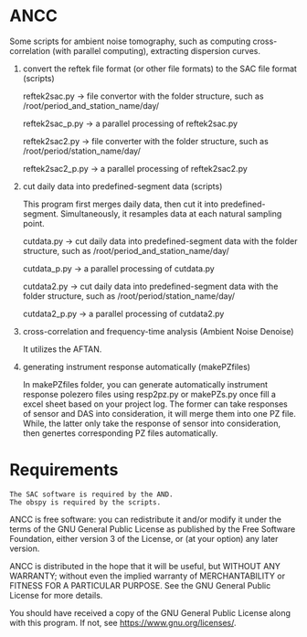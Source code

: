 # ANCC
Some scripts for ambient noise tomography, such as computing cross-correlation (with parallel computing), extracting dispersion curves.

1. convert the reftek file format (or other file formats) to the SAC file format (scripts)

    reftek2sac.py    -> file convertor with the folder structure, such as /root/period_and_station_name/day/
    
    reftek2sac_p.py  -> a parallel processing of reftek2sac.py
    
    reftek2sac2.py   -> file converter with the folder structure, such as /root/period/station_name/day/
    
    reftek2sac2_p.py -> a parallel processing of reftek2sac2.py

2. cut daily data into predefined-segment data (scripts)

   This program first merges daily data, then cut it into predefined-segment. Simultaneously, it resamples data at each natural sampling point.

    cutdata.py       -> cut daily data into predefined-segment data with the folder structure, such as /root/period_and_station_name/day/
    
    cutdata_p.py     -> a parallel processing of cutdata.py
    
    cutdata2.py      -> cut daily data into predefined-segment data with the folder structure, such as /root/period/station_name/day/
    
    cutdata2_p.py    -> a parallel processing of cutdata2.py

3. cross-correlation and frequency-time analysis (Ambient Noise Denoise)

    It utilizes the AFTAN.

4. generating instrument response automatically (makePZfiles)

    In makePZfiles folder, you can generate automatically instrument response polezero files using resp2pz.py or makePZs.py 
    once fill a excel sheet based on your project log. The former can take responses of sensor and DAS into consideration, 
    it will merge them into one PZ file. While, the latter only take the response of sensor into consideration, then genertes
    corresponding PZ files automatically.


# Requirements
    The SAC software is required by the AND.
    The obspy is required by the scripts.


ANCC is free software: you can redistribute it and/or modify
it under the terms of the GNU General Public License as published by
the Free Software Foundation, either version 3 of the License, or
(at your option) any later version.

ANCC is distributed in the hope that it will be useful,
but WITHOUT ANY WARRANTY; without even the implied warranty of
MERCHANTABILITY or FITNESS FOR A PARTICULAR PURPOSE.  See the
GNU General Public License for more details.

You should have received a copy of the GNU General Public License
along with this program.  If not, see <https://www.gnu.org/licenses/>.
